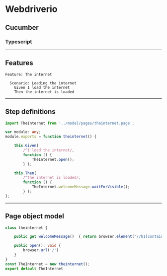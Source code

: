 # Webdriverio
## Cucumber
### Typescript

---
## Features

```gherkin
Feature: The internet

  Scenario: Loading the internet
    Given I load the internet
    Then the internet is loaded
```

---

## Step definitions
 
```typescript
import TheInternet from '../model/pages/theinternet.page';

var module: any;
module.exports = function theinternet() {

    this.Given(
        /^I load the internet/,
        function () {
            TheInternet.open();
        } );

    this.Then(
        /^the internet is loaded/,
        function () {
            TheInternet.welcomeMessage.waitForVisible();
        } );
};
```
---

## Page object model

```typescript
class theinternet {

    public get welcomeMessage()  { return browser.element("//h1[contains(.,'Welcome to the Internet')]") }

    public open(): void {
        browser.url('/')
    }
}
const TheInternet = new theinternet();
export default TheInternet
```